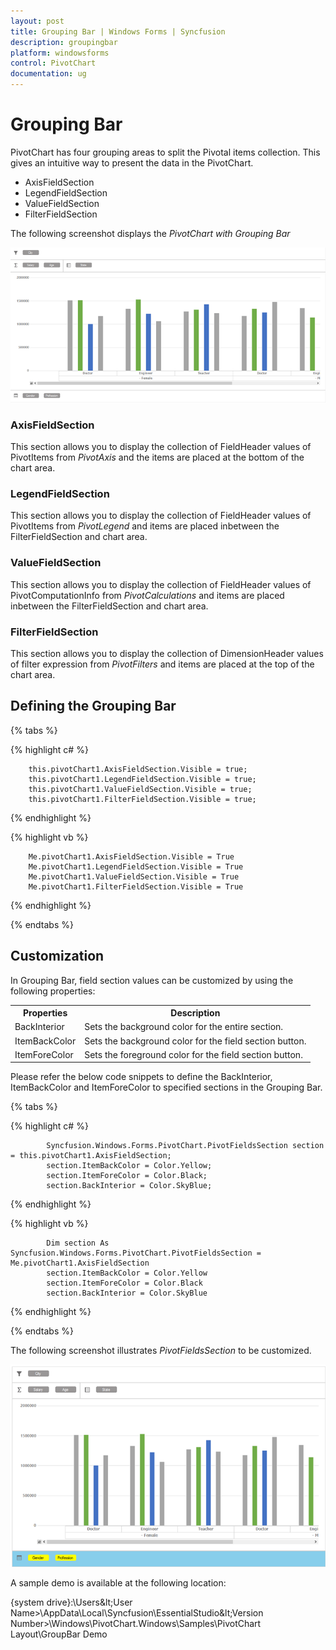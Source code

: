 ```yaml
---
layout: post
title: Grouping Bar | Windows Forms | Syncfusion
description: groupingbar
platform: windowsforms
control: PivotChart
documentation: ug
---
```


# Grouping Bar

PivotChart has four grouping areas to split the Pivotal items collection. This gives an intuitive way to present the data in the PivotChart.

* AxisFieldSection
* LegendFieldSection
* ValueFieldSection
* FilterFieldSection

The following screenshot displays the *PivotChart with Grouping Bar*

![](GroupingBar_images/GroupingBar_image1.png)

### AxisFieldSection

This section allows you to display the collection of FieldHeader values of PivotItems from *PivotAxis* and the items are placed at the bottom of the chart area.

### LegendFieldSection

This section allows you to display the collection of FieldHeader values of PivotItems from *PivotLegend* and items are placed inbetween the FilterFieldSection and chart area.

### ValueFieldSection

This section allows you to display the collection of FieldHeader values of PivotComputationInfo from *PivotCalculations* and items are placed inbetween the FilterFieldSection and chart area.

### FilterFieldSection

This section allows you to display the collection of DimensionHeader values of filter expression from *PivotFilters* and items are placed at the top of the chart area.

## Defining the Grouping Bar

{% tabs %}

{% highlight c# %}

        this.pivotChart1.AxisFieldSection.Visible = true;
        this.pivotChart1.LegendFieldSection.Visible = true;
        this.pivotChart1.ValueFieldSection.Visible = true;
        this.pivotChart1.FilterFieldSection.Visible = true;

{% endhighlight %}

{% highlight vb %}

        Me.pivotChart1.AxisFieldSection.Visible = True
        Me.pivotChart1.LegendFieldSection.Visible = True
        Me.pivotChart1.ValueFieldSection.Visible = True
        Me.pivotChart1.FilterFieldSection.Visible = True

{% endhighlight %}

{% endtabs %}

## Customization

In Grouping Bar, field section values can be customized by using the following properties:

<table>
<tr>
<th>
Properties</th><th>
Description</th></tr>
<tr>
<td>
BackInterior</td><td>
Sets the background color for the entire section.</td></tr>
<tr>
<td>
ItemBackColor</td><td>
Sets the background color for the field section button.</td></tr>
<tr>
<td>
ItemForeColor</td><td>
Sets the foreground color for the field section button.</td></tr>
</th>
</table>

Please refer the below code snippets to define the BackInterior, ItemBackColor and ItemForeColor to specified sections in the Grouping Bar.

{% tabs %}

{% highlight c# %}

            Syncfusion.Windows.Forms.PivotChart.PivotFieldsSection section = this.pivotChart1.AxisFieldSection;
            section.ItemBackColor = Color.Yellow;
            section.ItemForeColor = Color.Black;
            section.BackInterior = Color.SkyBlue;

{% endhighlight %}

{% highlight vb %}

            Dim section As Syncfusion.Windows.Forms.PivotChart.PivotFieldsSection =  Me.pivotChart1.AxisFieldSection 
            section.ItemBackColor = Color.Yellow
            section.ItemForeColor = Color.Black
            section.BackInterior = Color.SkyBlue

{% endhighlight %}

{% endtabs %}

The following screenshot illustrates *PivotFieldsSection* to be customized.

![](GroupingBar_images/GroupingBar_image2.png)

A sample demo is available at the following location:
    
{system drive}:\Users\&lt;User Name&gt;\AppData\Local\Syncfusion\EssentialStudio\&lt;Version Number&gt;\Windows\PivotChart.Windows\Samples\PivotChart Layout\GroupBar Demo